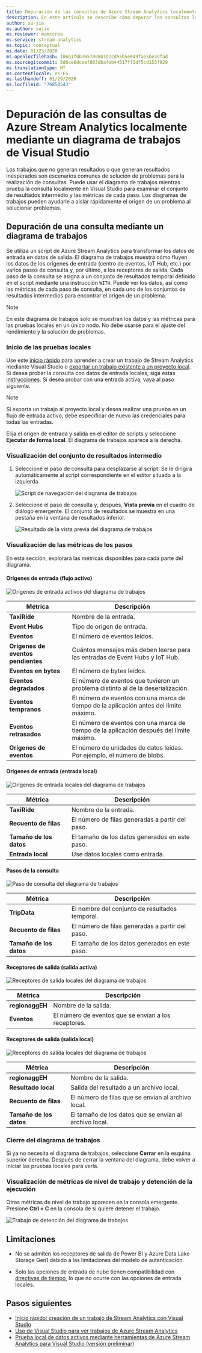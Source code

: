 ```yaml
---
title: Depuración de las consultas de Azure Stream Analytics localmente mediante un diagrama de trabajos de Visual Studio
description: En este artículo se describe cómo depurar las consultas localmente mediante un diagrama de trabajos en las herramientas de Azure Stream Analytics para Visual Studio.
author: su-jie
ms.author: sujie
ms.reviewer: mamccrea
ms.service: stream-analytics
ms.topic: conceptual
ms.date: 01/23/2020
ms.openlocfilehash: 106b1f0b765700803d2cd55b5e049fae5be3dfad
ms.sourcegitcommit: 5d6ce6dceaf883dbafeb44517ff3df5cd153f929
ms.translationtype: HT
ms.contentlocale: es-ES
ms.lasthandoff: 01/29/2020
ms.locfileid: "76850543"
---
```

# <a name="debug-azure-stream-analytics-queries-locally-using-job-diagram-in-visual-studio"></a>Depuración de las consultas de Azure Stream Analytics localmente mediante un diagrama de trabajos de Visual Studio

Los trabajos que no generan resultados o que generan resultados inesperados son escenarios comunes de solución de problemas para la realización de consultas. Puede usar el diagrama de trabajos mientras prueba la consulta localmente en Visual Studio para examinar el conjunto de resultados intermedio y las métricas de cada paso. Los diagramas de trabajos pueden ayudarle a aislar rápidamente el origen de un problema al solucionar problemas.

## <a name="debug-a-query-using-job-diagram"></a>Depuración de una consulta mediante un diagrama de trabajos

Se utiliza un script de Azure Stream Analytics para transformar los datos de entrada en datos de salida. El diagrama de trabajos muestra cómo fluyen los datos de los orígenes de entrada (centro de eventos, IoT Hub, etc.) por varios pasos de consulta y, por último, a los receptores de salida. Cada paso de la consulta se asigna a un conjunto de resultados temporal definido en el script mediante una instrucción `WITH`. Puede ver los datos, así como las métricas de cada paso de consulta, en cada uno de los conjuntos de resultados intermedios para encontrar el origen de un problema.

> [!NOTE]
> En este diagrama de trabajos solo se muestran los datos y las métricas para las pruebas locales en un único nodo. No debe usarse para el ajuste del rendimiento y la solución de problemas.

### <a name="start-local-testing"></a>Inicio de las pruebas locales

Use este [inicio rápido](stream-analytics-quick-create-vs.md) para aprender a crear un trabajo de Stream Analytics mediante Visual Studio o [exportar un trabajo existente a un proyecto local](stream-analytics-vs-tools.md#export-jobs-to-a-project). Si desea probar la consulta con datos de entrada locales, siga estas [instrucciones](stream-analytics-live-data-local-testing.md). Si desea probar con una entrada activa, vaya al paso siguiente.

> [!NOTE]
> Si exporta un trabajo al proyecto local y desea realizar una prueba en un flujo de entrada activo, debe especificar de nuevo las credenciales para todas las entradas.  

Elija el origen de entrada y salida en el editor de scripts y seleccione **Ejecutar de forma local**. El diagrama de trabajos aparece a la derecha.

### <a name="view-the-intermediate-result-set"></a>Visualización del conjunto de resultados intermedio  

1. Seleccione el paso de consulta para desplazarse al script. Se le dirigirá automáticamente al script correspondiente en el editor situado a la izquierda.

   ![Script de navegación del diagrama de trabajos](./media/debug-locally-using-job-diagram/navigate-script.png)

2. Seleccione el paso de consulta y, después, **Vista previa** en el cuadro de diálogo emergente. El conjunto de resultados se muestra en una pestaña en la ventana de resultados inferior.

   ![Resultado de la vista previa del diagrama de trabajos](./media/debug-locally-using-job-diagram/preview-result.png)

### <a name="view-step-metrics"></a>Visualización de las métricas de los pasos

En esta sección, explorará las métricas disponibles para cada parte del diagrama.

#### <a name="input-sources-live-stream"></a>Orígenes de entrada (flujo activo)

![Orígenes de entrada activos del diagrama de trabajos](./media/debug-locally-using-job-diagram/live-input.png)

|Métrica|Descripción|
|-|-|
|**TaxiRide**| Nombre de la entrada.|
|**Event Hubs** | Tipo de origen de entrada.|
|**Eventos**|El número de eventos leídos.|
|**Orígenes de eventos pendientes**|Cuántos mensajes más deben leerse para las entradas de Event Hubs y IoT Hub.|
|**Eventos en bytes**|El número de bytes leídos.|
| **Eventos degradados**|El número de eventos que tuvieron un problema distinto al de la deserialización.|
|**Eventos tempranos**| El número de eventos con una marca de tiempo de la aplicación antes del límite máximo.|
|**Eventos retrasados**| El número de eventos con una marca de tiempo de la aplicación después del límite máximo.|
|**Orígenes de eventos**| El número de unidades de datos leídas. Por ejemplo, el número de blobs.|

#### <a name="input-sources-local-input"></a>Orígenes de entrada (entrada local)

![Orígenes de entrada locales del diagrama de trabajos](./media/debug-locally-using-job-diagram/local-input.png)

|Métrica|Descripción|
|-|-|
|**TaxiRide**| Nombre de la entrada.|
|**Recuento de filas**| El número de filas generadas a partir del paso.|
|**Tamaño de los datos**| El tamaño de los datos generados en este paso.|
|**Entrada local**| Use datos locales como entrada.|

#### <a name="query-steps"></a>Pasos de la consulta

![Paso de consulta del diagrama de trabajos](./media/debug-locally-using-job-diagram/query-step.png)

|Métrica|Descripción|
|-|-|
|**TripData**|El nombre del conjunto de resultados temporal.|
|**Recuento de filas**| El número de filas generadas a partir del paso.|
|**Tamaño de los datos**| El tamaño de los datos generados en este paso.|
  
#### <a name="output-sinks-live-output"></a>Receptores de salida (salida activa)

![Receptores de salida locales del diagrama de trabajos](./media/debug-locally-using-job-diagram/live-output.png)

|Métrica|Descripción|
|-|-|
|**regionaggEH**|Nombre de la salida.|
|**Eventos**|El número de eventos que se envían a los receptores.|

#### <a name="output-sinks-local-output"></a>Receptores de salida (salida local)

![Receptores de salida locales del diagrama de trabajos](./media/debug-locally-using-job-diagram/local-output.png)

|Métrica|Descripción|
|-|-|
|**regionaggEH**|Nombre de la salida.|
|**Resultado local**| Salida del resultado a un archivo local.|
|**Recuento de filas**| El número de filas que se envían al archivo local.|
|**Tamaño de los datos**| El tamaño de los datos que se envían al archivo local.|

### <a name="close-job-diagram"></a>Cierre del diagrama de trabajos

Si ya no necesita el diagrama de trabajos, seleccione **Cerrar** en la esquina superior derecha. Después de cerrar la ventana del diagrama, debe volver a iniciar las pruebas locales para verla.

### <a name="view-job-level-metrics-and-stop-running"></a>Visualización de métricas de nivel de trabajo y detención de la ejecución

Otras métricas de nivel de trabajo aparecen en la consola emergente. Presione **Ctrl + C** en la consola de si quiere detener el trabajo.

![Trabajo de detención del diagrama de trabajos](./media/debug-locally-using-job-diagram/stop-job.png)

## <a name="limitations"></a>Limitaciones

* No se admiten los receptores de salida de Power BI y Azure Data Lake Storage Gen1 debido a las limitaciones del modelo de autenticación.

* Solo las opciones de entrada de nube tienen compatibilidad con [directivas de tiempo](stream-analytics-out-of-order-and-late-events.md), lo que no ocurre con las opciones de entrada locales.

## <a name="next-steps"></a>Pasos siguientes

* [Inicio rápido: creación de un trabajo de Stream Analytics con Visual Studio](stream-analytics-quick-create-vs.md)
* [Uso de Visual Studio para ver trabajos de Azure Stream Analytics](stream-analytics-vs-tools.md)
* [Prueba local de datos activos mediante herramientas de Azure Stream Analytics para Visual Studio (versión preliminar)](stream-analytics-live-data-local-testing.md)
